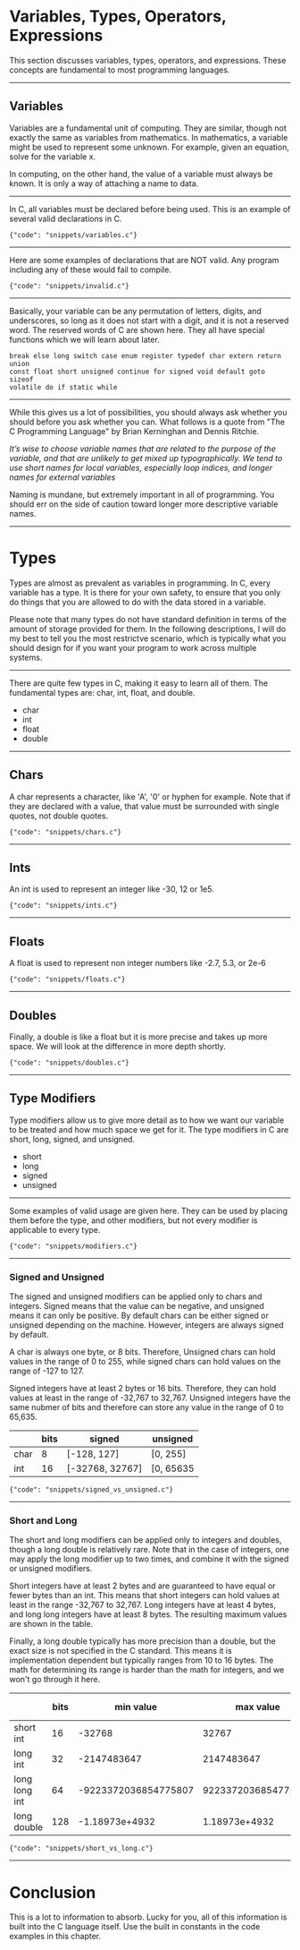# Variables, Types, Operators, Expressions

This section discusses variables, types, operators, and expressions.  These
concepts are fundamental to most programming languages.

-------------------------------------------------------------------------------
## Variables

Variables are a fundamental unit of computing.  They are similar, though not
exactly the same as variables from mathematics.  In mathematics, a variable
might be used to represent some unknown.  For example, given an equation, solve
for the variable x.

In computing, on the other hand, the value of a variable
must always be known.  It is only a way of attaching a name to data.

-------------------------------------------------------------------------------
In C, all variables must be declared before being used.  This is an example of
several valid declarations in C.

```snippet
{"code": "snippets/variables.c"}
```

-------------------------------------------------------------------------------
Here are some examples of declarations that are NOT valid.  Any program
including any of these would fail to compile.

```snippet
{"code": "snippets/invalid.c"}
```

-------------------------------------------------------------------------------
Basically, your variable can be any permutation of letters, digits, and
underscores, so long as it does not start with a digit, and it is not a
reserved word.  The reserved words of C are shown here.  They all have
special functions which we will learn about later.

```
break else long switch case enum register typedef char extern return union
const float short unsigned continue for signed void default goto sizeof
volatile do if static while
```

-------------------------------------------------------------------------------
While this gives us a lot of possibilities, you should always ask whether you
should before you ask whether you can.  What follows is a quote from "The C
Programming Language" by Brian Kerninghan and Dennis Ritchie.

*It’s wise to choose variable names that are related to the purpose of the
variable, and that are unlikely to get mixed up typographically. We tend to use
short names for local variables, especially loop indices, and longer names for
external variables*

Naming is mundane, but extremely important in all of programming.  You should
err on the side of caution toward longer more descriptive variable names.

-------------------------------------------------------------------------------
# Types

Types are almost as prevalent as variables in programming.  In C, every
variable has a type.  It is there for your own safety, to ensure that you only
do things that you are allowed to do with the data stored in a variable.

Please note that many types do not have standard definition in terms of the
amount of storage provided for them.  In the following descriptions, I will do
my best to tell you the most restrictve scenario, which is typically what you
should design for if you want your program to work across multiple systems.

-------------------------------------------------------------------------------
There are quite few types in C, making it easy to learn all of them.  The
fundamental types are: char, int, float, and double.

* char
* int
* float
* double

-------------------------------------------------------------------------------
## Chars

A char represents a character, like 'A', '0' or hyphen for example.  Note that
if they are declared with a value, that value must be surrounded with single
quotes, not double quotes.

```snippet
{"code": "snippets/chars.c"}
```

-------------------------------------------------------------------------------
## Ints

An int is used to represent an integer like -30, 12 or 1e5.

```snippet
{"code": "snippets/ints.c"}
```

-------------------------------------------------------------------------------
## Floats

A float is used to represent non integer numbers like -2.7, 5.3, or 2e-6

```snippet
{"code": "snippets/floats.c"}
```

-------------------------------------------------------------------------------
## Doubles

Finally, a double is like a float but it is more precise and takes up more
space.  We will look at the difference in more depth shortly.

```snippet
{"code": "snippets/doubles.c"}
```

-------------------------------------------------------------------------------
## Type Modifiers

Type modifiers allow us to give more detail as to how we want our variable
to be treated and how much space we get for it.  The type modifiers in C
are short, long, signed, and unsigned.

* short
* long
* signed
* unsigned

-------------------------------------------------------------------------------
Some examples of valid usage are given here.  They can be used by placing them
before the type, and other modifiers, but not every modifier is applicable to
every type.

```snippet
{"code": "snippets/modifiers.c"}
```
-------------------------------------------------------------------------------
### Signed and Unsigned

The signed and unsigned modifiers can be applied only to chars and integers.
Signed means that the value can be negative, and unsigned means it can only be
positive.  By default chars can be either signed or unsigned depending on the
machine.  However, integers are always signed by default.

A char is always one byte, or 8 bits.  Therefore, Unsigned chars can hold
values in the range of 0 to 255, while signed chars can hold values on the
range of -127 to 127.

Signed integers have at least 2 bytes or 16 bits.  Therefore, they can hold
values at least in the range of -32,767 to 32,767.  Unsigned integers have the
same nubmer of bits and therefore can store any value in the range of 0 to
65,635.

|      | bits | signed          | unsigned  |
|------|------|-----------------|-----------|
| char | 8    | [-128, 127]     | [0, 255]  |
| int  | 16   | [-32768, 32767] | [0, 65635 |

```snippet
{"code": "snippets/signed_vs_unsigned.c"}
```

-------------------------------------------------------------------------------
### Short and Long

The short and long modifiers can be applied only to integers and doubles,
though a long double is relatively rare.  Note that in the case of integers,
one may apply the long modifier up to two times, and combine it with the signed
or unsigned modifiers.

Short integers have at least 2 bytes and are guaranteed to have equal or fewer
bytes than an int.  This means that short integers can hold values at least in
the range -32,767 to 32,767.  Long integers have at least 4 bytes, and long
long integers have at least 8 bytes.  The resulting maximum values are shown
in the table.

Finally, a long double typically has more precision than a double, but the
exact size is not specified in the C standard.  This means it is implementation
dependent but typically ranges from 10 to 16 bytes.  The math for determining
its range is harder than the math for integers, and we won't go through it
here.

|               | bits | min value            | max value           | smallest difference |
|---------------|------|----------------------|---------------------|---------------------|
| short int     | 16   | -32768               | 32767               | 1                   |
| long int      | 32   | -2147483647          | 2147483647          | 1                   |
| long long int | 64   | -9223372036854775807 | 9223372036854775807 | 1                   |
| long double   | 128  | -1.18973e+4932       | 1.18973e+4932       | 1.0842e-19          |

```snippet
{"code": "snippets/short_vs_long.c"}
```

-------------------------------------------------------------------------------
# Conclusion

This is a lot to information to absorb.  Lucky for you, all of this information
is built into the C language itself.  Use the built in constants in the code
examples in this chapter.
